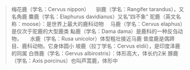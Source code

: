 







> 梅花鹿（学名：Cervus nippon）
> 　驯鹿（学名：Rangifer tarandus），又名角鹿
> 麋鹿（学名：Elaphurus davidianus）又名“四不象”
>  驼鹿（英文名称：moose）：是世界上最大的鹿科动物
>  　马鹿（学名：Cervus elaphus）是仅次于驼鹿的大型鹿类
>   黇鹿（学名：Dama dama）是鹿科的一种反刍动物，
>   　 水鹿（学名：Rusa unicolor）体型粗壮接近马鹿
>   普度鹿是偶蹄目、鹿科动物。它身体圆小
>    坡鹿（拉丁学名：Cervus eldii），是印度泽鹿的同属
>    白唇鹿（学名：Gervus albirostris）：体形高大，体长约2米
>    豚鹿（学名：Axis porcinus）也叫芦蒿鹿，体形中

